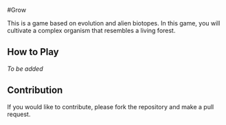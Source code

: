 #Grow

This is a game based on evolution and alien biotopes. In this game, you will cultivate a complex organism that resembles a living forest.

## How to Play
*To be added*

## Contribution
If you would like to contribute, please fork the repository and make a pull request.